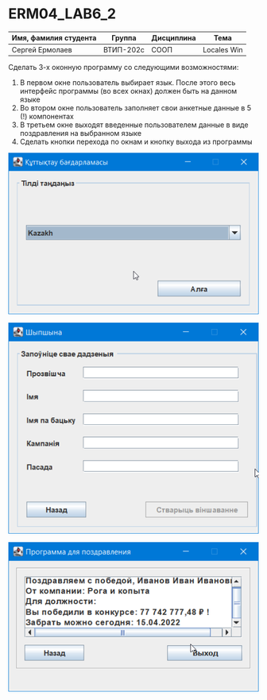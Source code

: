 # ERM04_LAB6_2

Имя, фамилия студента | Группа  | Дисциплина  | Тема
----------------------|---------|-------------|---------
Сергей Ермолаев |	ВТИП-202с |	СООП	| Locales Win

Сделать 3-х оконную программу  со следующими возможностями:
1) В первом окне пользователь выбирает язык. После этого весь интерфейс программы (во всех окнах) должен быть на данном языке
2) Во втором окне пользователь заполняет свои анкетные данные в 5 (!) компонентах
3) В третьем окне выходят введенные пользователем данные в виде поздравления на выбранном языке
4) Сделать кнопки перехода по окнам и кнопку выхода из программы

![Screenshot](1.png)

![Screenshot](2.png)

![Screenshot](3.png)

